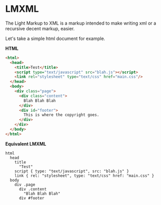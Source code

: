 # LMXML

The Light Markup to XML is a markup intended to make writing
xml or a recursive decent markup, easier.

Let's take a simple html document for example.

__HTML__

```html
<html>
  <head>
    <title>Test</title>
    <script type="text/javascript" src="blah.js"></script>
    <link rel="stylesheet" type="text/css" href="main.css"/>
  </head>
  <body>
    <div class="page">
      <div class="content">
        Blah Blah Blah
      </div>
      <div id="footer">
        This is where the copyright goes.
      </div>
    </div>
  </body>
</html>
```

__Equivalent LMXML__

```
html
  head
    title
      "Test"
    script { type: "text/javascript", src: "blah.js" }
    link { rel: "stylesheet", type: "text/css" href: "main.css" }
  body
    div .page
      div .content
        "Blah Blah Blah"
      div #footer
```

